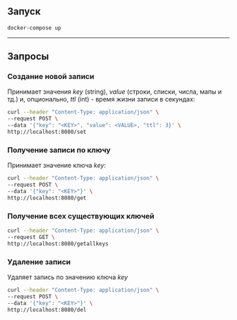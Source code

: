 ## Запуск

```sh
docker-compose up
```
----------------

## Запросы

### Создание новой записи
Принимает значения *key* (string), *value* (строки, списки, числа, мапы и тд.) и, опционально, *ttl* (int) - время жизни записи  в секундах:
```sh
curl --header "Content-Type: application/json" \
--request POST \
--data '{"key": "<KEY>", "value": <VALUE>, "ttl": 3}' \
http://localhost:8080/set
```

### Получение записи по ключу
Принимает значение ключа *key*:
```sh
curl --header "Content-Type: application/json" \
--request POST \
--data '{"key": "<KEY>"}' \
http://localhost:8080/get
```

### Получение всех существующих ключей
```sh
curl --header "Content-Type: application/json" \
--request GET \
http://localhost:8080/getallkeys
```

### Удаление записи
Удаляет запись по значению ключа *key*
```sh
curl --header "Content-Type: application/json" \
--request POST \
--data '{"key": "<KEY>"}' \
http://localhost:8080/del
```